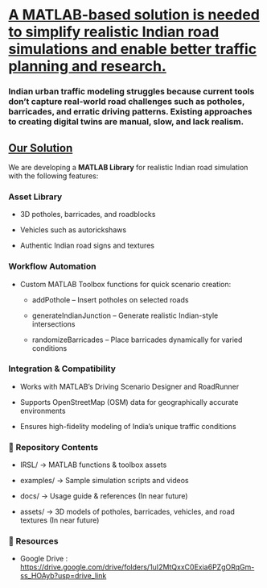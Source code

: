 # <ins>A MATLAB-based solution is needed to simplify realistic Indian road simulations and enable better traffic planning and research.</ins>

### Indian urban traffic modeling struggles because current tools don’t capture real-world road challenges such as potholes, barricades, and erratic driving patterns. Existing approaches to creating digital twins are manual, slow, and lack realism.

##  <ins>Our Solution</ins>

We are developing a **MATLAB Library** for realistic Indian road simulation with the following features:

### Asset Library

* 3D potholes, barricades, and roadblocks

* Vehicles such as autorickshaws

* Authentic Indian road signs and textures

### Workflow Automation

* Custom MATLAB Toolbox functions for quick scenario creation:

    * addPothole – Insert potholes on selected roads

    * generateIndianJunction – Generate realistic Indian-style intersections

    * randomizeBarricades – Place barricades dynamically for varied conditions

### Integration & Compatibility

* Works with MATLAB’s Driving Scenario Designer and RoadRunner

* Supports OpenStreetMap (OSM) data for geographically accurate environments

* Ensures high-fidelity modeling of India’s unique traffic conditions

### 📂 Repository Contents

* IRSL/ → MATLAB functions & toolbox assets

* examples/ → Sample simulation scripts and videos

* docs/ → Usage guide & references (In near future)

* assets/ → 3D models of potholes, barricades, vehicles, and road textures (In near future)

### 🔗 Resources
* Google Drive : https://drive.google.com/drive/folders/1uI2MtQxxC0Exia6PZgORqGm-ss_HOAyb?usp=drive_link
